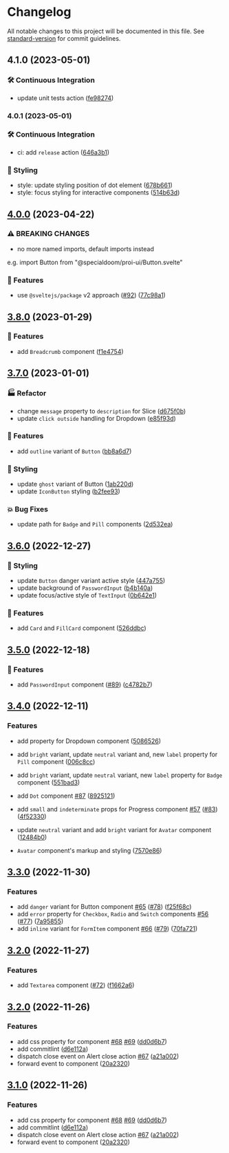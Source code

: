 # Changelog

All notable changes to this project will be documented in this file. See [standard-version](https://github.com/conventional-changelog/standard-version) for commit guidelines.

## 4.1.0 (2023-05-01)


### 🛠️ Continuous Integration

* update unit tests action ([fe98274](https://github.com/specialdoom/proi-ui/commit/fe982747e0453d37ac8f82c7337b3a84dc0b3430))

### 4.0.1 (2023-05-01)

### 🛠️ Continuous Integration

* ci: add `release` action ([646a3b1](https://github.com/specialdoom/proi-ui/commit/646a3b1adf54936ad089c2da080f9cec06497be2))

### 🎨 Styling

* style: update styling position of dot element ([678b661](https://github.com/specialdoom/proi-ui/commit/678b66123ed69a068226efa4dd8211f34432d828))
* style: focus styling for interactive components ([514b63d](https://github.com/specialdoom/proi-ui/commit/514b63dcc35c015d816536fbb389f3ab96ddb889))

## [4.0.0](https://github.com/specialdoom/proi-ui/compare/v4.0.0-develop.6...v4.0.0) (2023-04-22)
### ⚠ BREAKING CHANGES

* no more named imports, default imports instead

e.g. import Button from "@specialdoom/proi-ui/Button.svelte"

### 🚀 Features

* use `@sveltejs/package` v2 approach ([#92](https://github.com/specialdoom/proi-ui/issues/92)) ([77c98a1](https://github.com/specialdoom/proi-ui/commit/77c98a1a7c2f093b0a12b3ca9e4b383d2fde56e2))

## [3.8.0](https://github.com/specialdoom/proi-ui/compare/v3.7.0...v3.8.0) (2023-01-29)


### 🚀 Features

* add `Breadcrumb` component ([f1e4754](https://github.com/specialdoom/proi-ui/commit/f1e4754af26476d82c1980b4dd063c4862ad4f92))

## [3.7.0](https://github.com/specialdoom/proi-ui/compare/v3.6.0...v3.7.0) (2023-01-01)


### 🏭 Refactor

* change `message` property to `description` for Slice ([d675f0b](https://github.com/specialdoom/proi-ui/commit/d675f0b52639d6aa556925476639b3c5ecdc9975))
* update `click outside` handling for Dropdown ([e85f93d](https://github.com/specialdoom/proi-ui/commit/e85f93d9d3d2dbd713f43f0314ea51e40a88e1cd))


### 🚀 Features

* add `outline` variant of `Button` ([bb8a6d7](https://github.com/specialdoom/proi-ui/commit/bb8a6d7cfdae5faa20e18dbaca898137bfe05dfb))


### 🎨 Styling

* update `ghost` variant of Button ([1ab220d](https://github.com/specialdoom/proi-ui/commit/1ab220dd62100a5661368f61decacbe7aadb1dfd))
* update `IconButton` styling ([b2fee93](https://github.com/specialdoom/proi-ui/commit/b2fee93e7c9e8456b5bb9f4fbd6d2048cd479270))


### 💥 Bug Fixes

* update path for `Badge` and `Pill` components ([2d532ea](https://github.com/specialdoom/proi-ui/commit/2d532eac649374a71a924868d9e5df7da0e9a3c0))

## [3.6.0](https://github.com/specialdoom/proi-ui/compare/v3.5.0...v3.6.0) (2022-12-27)


### 🎨 Styling

* update `Button` danger variant active style ([447a755](https://github.com/specialdoom/proi-ui/commit/447a7552352d00609635edd70a52007a77d5be33))
* update background of `PasswordInput` ([b4b140a](https://github.com/specialdoom/proi-ui/commit/b4b140afb4fa00ae48ebbd2dc92c5a15246f1c83))
* update focus/active style of `TextInput` ([0b642e1](https://github.com/specialdoom/proi-ui/commit/0b642e12f0e947699c970f71e5cf84e72f92fbdd))


### 🚀 Features

* add `Card` and `FillCard` component ([526ddbc](https://github.com/specialdoom/proi-ui/commit/526ddbcf053cf98fbc8ea5f676a9ff871a30a3d6))

## [3.5.0](https://github.com/specialdoom/proi-ui/compare/v3.4.0...v3.5.0) (2022-12-18)


### 🚀 Features

* add `PasswordInput` component ([#89](https://github.com/specialdoom/proi-ui/issues/89)) ([c4782b7](https://github.com/specialdoom/proi-ui/commit/c4782b796ae4bdf0c6d2bd4e4b0c082ccba6b38d))

## [3.4.0](https://github.com/specialdoom/proi-ui/compare/v3.3.0...v3.4.0) (2022-12-11)


### Features

* add  property for Dropdown component ([5086526](https://github.com/specialdoom/proi-ui/commit/50865260ce87d703670634c51810e42aba86dd5c))
* add `bright` variant, update `neutral` variant and, new `label` property for `Pill` component ([006c8cc](https://github.com/specialdoom/proi-ui/commit/006c8cc3d21e444b4e0360b03f63d4db255e1123))
* add `bright` variant, update `neutral` variant, new `label` property for `Badge` component ([551bad3](https://github.com/specialdoom/proi-ui/commit/551bad309bf9701deb4e80018d7064a1f9e9ba14))
* add `Dot` component [#87](https://github.com/specialdoom/proi-ui/issues/87) ([8925121](https://github.com/specialdoom/proi-ui/commit/89251215a42606ca9995ce6ced266cdd1b7b3f00))
* add `small` and `indeterminate` props for Progress component [#57](https://github.com/specialdoom/proi-ui/issues/57) ([#83](https://github.com/specialdoom/proi-ui/issues/83)) ([4f52330](https://github.com/specialdoom/proi-ui/commit/4f52330fbe5ca620d8cdb3625112eb07c01dd241))
* update `neutral` variant and add `bright` variant for `Avatar` component ([12484b0](https://github.com/specialdoom/proi-ui/commit/12484b0f5a33450695a47e853f6a439ac91c8c01))


* `Avatar` component's markup and styling ([7570e86](https://github.com/specialdoom/proi-ui/commit/7570e864c1d0a600739177a40132701b1376f9a7))

## [3.3.0](https://github.com/specialdoom/proi-ui/compare/v3.2.0...v3.3.0) (2022-11-30)


### Features

* add `danger` variant for Button component [#65](https://github.com/specialdoom/proi-ui/issues/65) ([#78](https://github.com/specialdoom/proi-ui/issues/78)) ([f25f68c](https://github.com/specialdoom/proi-ui/commit/f25f68c243e30e41ca55751f5297be82eb1d2fa0))
* add `error` property for `Checkbox`, `Radio` and `Switch` components [#56](https://github.com/specialdoom/proi-ui/issues/56) ([#77](https://github.com/specialdoom/proi-ui/issues/77)) ([7a95855](https://github.com/specialdoom/proi-ui/commit/7a95855cbfdbd552211413a1b5bd5e8df2d9643d))
* add `inline` variant for `FormItem` component [#66](https://github.com/specialdoom/proi-ui/issues/66) ([#79](https://github.com/specialdoom/proi-ui/issues/79)) ([70fa721](https://github.com/specialdoom/proi-ui/commit/70fa7216fc2c3bb19efb3e3ad2b01f4cc9f01d82))

## [3.2.0](https://github.com/specialdoom/proi-ui/compare/v3.1.1...v3.2.0) (2022-11-27)


### Features

* add `Textarea` component ([#72](https://github.com/specialdoom/proi-ui/issues/72)) ([f1662a6](https://github.com/specialdoom/proi-ui/commit/f1662a60d6300bc6293cc35caacfe708ce7c496a))

## [3.2.0](https://github.com/specialdoom/proi-ui/compare/v3.0.2...v3.2.0) (2022-11-26)


### Features

* add  css property for  component [#68](https://github.com/specialdoom/proi-ui/issues/68) [#69](https://github.com/specialdoom/proi-ui/issues/69) ([dd0d6b7](https://github.com/specialdoom/proi-ui/commit/dd0d6b7660c0f2bd03768c7b448e3fedd4aab6c7))
* add commitlint ([d6e112a](https://github.com/specialdoom/proi-ui/commit/d6e112ae4888fb8675fb8c0d1544896af5fd1f5f))
* dispatch close event on Alert close action [#67](https://github.com/specialdoom/proi-ui/issues/67) ([a21a002](https://github.com/specialdoom/proi-ui/commit/a21a0023c175cada42aaff6bd2a57793be6664c1))
* forward  event to  component ([20a2320](https://github.com/specialdoom/proi-ui/commit/20a232079d80249295077c6deca976ff13d92f41))

## [3.1.0](https://github.com/specialdoom/proi-ui/compare/v3.0.2...v3.1.0) (2022-11-26)


### Features

* add  css property for  component [#68](https://github.com/specialdoom/proi-ui/issues/68) [#69](https://github.com/specialdoom/proi-ui/issues/69) ([dd0d6b7](https://github.com/specialdoom/proi-ui/commit/dd0d6b7660c0f2bd03768c7b448e3fedd4aab6c7))
* add commitlint ([d6e112a](https://github.com/specialdoom/proi-ui/commit/d6e112ae4888fb8675fb8c0d1544896af5fd1f5f))
* dispatch close event on Alert close action [#67](https://github.com/specialdoom/proi-ui/issues/67) ([a21a002](https://github.com/specialdoom/proi-ui/commit/a21a0023c175cada42aaff6bd2a57793be6664c1))
* forward  event to  component ([20a2320](https://github.com/specialdoom/proi-ui/commit/20a232079d80249295077c6deca976ff13d92f41))
